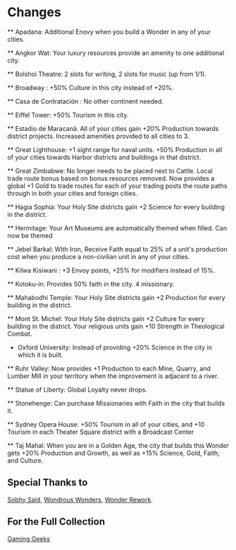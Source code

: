 # Changes
** Apadana: Additional Enovy when you build a Wonder in any of your cities.

** Angkor Wat: Your luxury resources provide an amenity to one additional city.

** Bolshoi Theatre: 2 slots for writing, 2 slots for music (up from 1/1).

** Broadway : +50% Culture in this city instead of +20%.

** Casa de Contratación : No other continent needed.

** Eiffel Tower: +50% Tourism in this city.

** Estadio de Maracanã: All of your cities gain +20% Production towards district projects. Increased amenities provided to all cities to 3.

** Great Lighthouse: +1 sight range for naval units. +50% Production in all of your cities towards Harbor districts and buildings in that district.

** Great Zimbabwe: No longer needs to be placed next to Cattle. Local trade route bonus based on bonus resources removed. Now provides a global +1 Gold to trade routes for each of your trading posts the route paths through in both your cities and foreign cities.

** Hagia Sophia: Your Holy Site districts gain +2 Science for every building in the district.

** Hermitage: Your Art Museums are automatically themed when filled. Can now be themed

** Jebel Barkal: With Iron, Receive Faith equal to 25% of a unit's production cost when you produce a non-civilian unit in any of your cities.

** Kilwa Kisiwani : +3 Envoy points, +25% for modifiers instead of 15%.

** Kotoku-in: Provides 50% faith in the city. 4 missionary.

** Mahabodhi Temple: Your Holy Site districts gain +2 Production for every building in the district.

** Mont St. Michel: Your Holy Site districts gain +2 Culture for every building in the district. Your religious units gain +10 Strength in Theological Combat.

* Oxford University: Instead of providing +20% Science in the city in which it is built.

** Ruhr Valley: Now provides +1 Production to each Mine, Quarry, and Lumber Mill in your territory when the improvement is adjacent to a river.

** Statue of Liberty: Global Loyalty never drops.

** Stonehenge: Can purchase Missionaries with Faith in the city that builds it.

** Sydney Opera House: +50% Tourism in all of your cities, and +10 Tourism in each Theater Square district with a Broadcast Center

** Taj Mahal: When you are in a Golden Age, the city that builds this Wonder gets +20% Production and Growth, as well as +15% Science, Gold, Faith, and Culture.

## Special Thanks to ##
[Sobhy Said](https://www.facebook.com/Sobhysaid1), [Wondrous Wonders](https://steamcommunity.com/sharedfiles/filedetails/?id=877206360), [Wonder Rework](https://steamcommunity.com/sharedfiles/filedetails/?id=1318496779).
## For the Full Collection ##
[Gaming Geeks](https://gaming.csed22.com/civ-vi/)